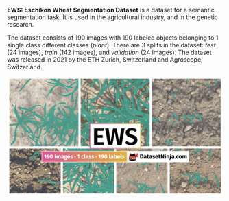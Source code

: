 **EWS: Eschikon Wheat Segmentation Dataset** is a dataset for a semantic segmentation task. It is used in the agricultural industry, and in the genetic research. 

The dataset consists of 190 images with 190 labeled objects belonging to 1 single class different classes (*plant*). There are 3 splits in the dataset: *test* (24 images), *train* (142 images), and *validation* (24 images). The dataset was released in 2021 by the ETH Zurich, Switzerland and Agroscope, Switzerland.

<img src="https://github.com/dataset-ninja/eschikon-wheat-segmentation/raw/main/visualizations/poster.png">
